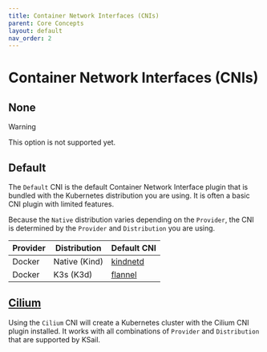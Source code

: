 ```yaml
---
title: Container Network Interfaces (CNIs)
parent: Core Concepts
layout: default
nav_order: 2
---
```


# Container Network Interfaces (CNIs)

## None

> [!WARNING]
> This option is not supported yet.

## Default

The `Default` CNI is the default Container Network Interface plugin that is bundled with the Kubernetes distribution you are using. It is often a basic CNI plugin with limited features.

Because the `Native` distribution varies depending on the `Provider`, the CNI is determined by the `Provider` and `Distribution` you are using.

| Provider | Distribution  | Default CNI                                                                   |
| -------- | ------------- | ----------------------------------------------------------------------------- |
| Docker   | Native (Kind) | [kindnetd](https://github.com/kubernetes-sigs/kind/tree/main/images/kindnetd) |
| Docker   | K3s (K3d)     | [flannel](https://github.com/flannel-io/flannel)                              |

## [Cilium](https://cilium.io/)

Using the `Cilium` CNI will create a Kubernetes cluster with the Cilium CNI plugin installed. It works with all combinations of `Provider` and `Distribution` that are supported by KSail.
